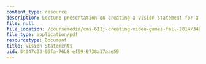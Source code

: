 ```yaml
---
content_type: resource
description: Lecture presentation on creating a vision statement for a game project.
file: null
file_location: /coursemedia/cms-611j-creating-video-games-fall-2014/34947c3393fa76b8ef998738a17aae59_MITCMS_611JF14_Vision_State.pdf
file_type: application/pdf
resourcetype: Document
title: Vision Statements
uid: 34947c33-93fa-76b8-ef99-8738a17aae59
---
```

